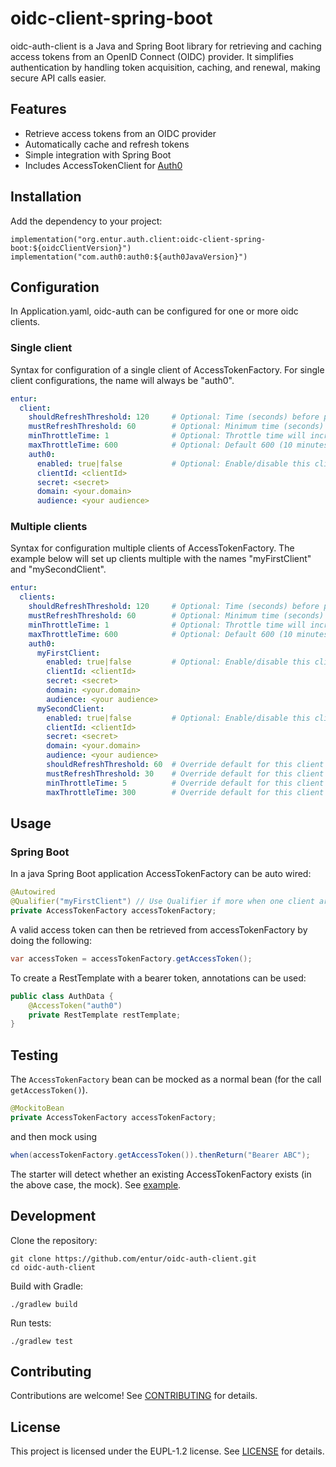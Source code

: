 # oidc-client-spring-boot
oidc-auth-client is a Java and Spring Boot library for retrieving and caching access tokens from an OpenID Connect (OIDC) provider.
It simplifies authentication by handling token acquisition, caching, and renewal, making secure API calls easier.

## Features
* Retrieve access tokens from an OIDC provider
* Automatically cache and refresh tokens
* Simple integration with Spring Boot
* Includes AccessTokenClient for [Auth0](https://auth0.com)

## Installation
Add the dependency to your project:
```
implementation("org.entur.auth.client:oidc-client-spring-boot:${oidcClientVersion}")
implementation("com.auth0:auth0:${auth0JavaVersion}")
```

## Configuration
In Application.yaml, oidc-auth can be configured for one or more oidc clients.

### Single client

Syntax for configuration of a single client of AccessTokenFactory.
For single client configurations, the name will always be "auth0".

```yaml
entur:
  client:
    shouldRefreshThreshold: 120     # Optional: Time (seconds) before proactive token refresh. Default=120.
    mustRefreshThreshold: 60        # Optional: Minimum time (seconds) before forced token refresh. Default=60. 
    minThrottleTime: 1              # Optional: Throttle time will increase exponentially from min to max throttle time. Default=1.
    maxThrottleTime: 600            # Optional: Default 600 (10 minutes).
    auth0:
      enabled: true|false           # Optional: Enable/disable this client definition. Default true
      clientId: <clientId>
      secret: <secret>
      domain: <your.domain>
      audience: <your audience>
```

### Multiple clients
Syntax for configuration multiple clients of AccessTokenFactory.
The example below will set up clients multiple with the names "myFirstClient" and "mySecondClient".

```yaml
entur:
  clients:
    shouldRefreshThreshold: 120     # Optional: Time (seconds) before proactive token refresh. Default=120.
    mustRefreshThreshold: 60        # Optional: Minimum time (seconds) before forced token refresh. Default=60.
    minThrottleTime: 1              # Optional: Throttle time will increase exponentially from min to max throttle time. Default=1.
    maxThrottleTime: 600            # Optional: Default 600 (10 minutes).
    auth0:
      myFirstClient:
        enabled: true|false         # Optional: Enable/disable this client definition. Default true
        clientId: <clientId>
        secret: <secret>
        domain: <your.domain>
        audience: <your audience>
      mySecondClient:
        enabled: true|false         # Optional: Enable/disable this client definition. Default true
        clientId: <clientId>
        secret: <secret>
        domain: <your.domain>
        audience: <your audience>
        shouldRefreshThreshold: 60  # Override default for this client
        mustRefreshThreshold: 30    # Override default for this client
        minThrottleTime: 5          # Override default for this client
        maxThrottleTime: 300        # Override default for this client
```

## Usage

### Spring Boot
In a java Spring Boot application AccessTokenFactory can be auto wired:

```java
@Autowired
@Qualifier("myFirstClient") // Use Qualifier if more when one client are configured. 
private AccessTokenFactory accessTokenFactory;
```

A valid access token can then be retrieved from accessTokenFactory by doing the following:
```java
var accessToken = accessTokenFactory.getAccessToken();
```

To create a RestTemplate with a bearer token, annotations can be used: 
```java
public class AuthData {
    @AccessToken("auth0")
    private RestTemplate restTemplate;
}
```

## Testing
The `AccessTokenFactory` bean can be mocked as a normal bean (for the call `getAccessToken()`).

```java
@MockitoBean
private AccessTokenFactory accessTokenFactory;
```

and then mock using

```java
when(accessTokenFactory.getAccessToken()).thenReturn("Bearer ABC");
```

The starter will detect whether an existing AccessTokenFactory exists (in the above case, the mock). See [example](src/test/java/org/entur/auth/client/MockConfigurationTest.java).

## Development
Clone the repository:
```shell
git clone https://github.com/entur/oidc-auth-client.git
cd oidc-auth-client
```

Build with Gradle:
```shell
./gradlew build
```

Run tests:
```shell
./gradlew test
```

## Contributing
Contributions are welcome! See [CONTRIBUTING](/CONTRIBUTING.md) for details.

## License
This project is licensed under the EUPL-1.2 license. See [LICENSE](/README.md) for details.